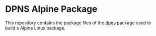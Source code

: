 # DPNS Alpine Package

This repository contains the package files of the [dpns](https://github.com/liske/dpns/) package used to build a Alpine Linux package.
